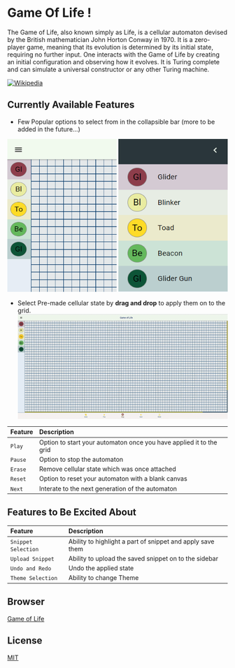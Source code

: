 # Game Of Life !
The Game of Life, also known simply as Life, is a cellular automaton devised by the British mathematician John Horton Conway in 1970. It is a zero-player game, meaning that its evolution is determined by its initial state, requiring no further input. One interacts with the Game of Life by creating an initial configuration and observing how it evolves. It is Turing complete and can simulate a universal constructor or any other Turing machine.

[![Wikipedia](https://img.shields.io/badge/Wikipedia-%23000000.svg?style=for-the-badge&logo=wikipedia&logoColor=white)](https://en.wikipedia.org/wiki/Conway%27s_Game_of_Life)

## Currently Available Features

- Few Popular options to select from in the collapsible bar (more to be added in the future...)

<p align="center">
  <img width="250" height="350" src="./docs/img/collapse.png">
  <img width="250" height="350" src="./docs/img/sectionOptions.png">
</p>

- Select Pre-made cellular state by **drag and drop** to apply them on to the grid.
![working](./docs/gif/selectionFeature.gif)


| Feature   | Description                       |
| :-------- | :-------------------------------- |
| `Play`    | Option to start your automaton once you have applied it to the grid |
| `Pause`    | Option to stop the automaton |
| `Erase`    | Remove cellular state which was once attached |
| `Reset`    | Option to reset your automaton with a blank canvas |
| `Next`    | Interate to the next generation of the automaton |


## Features to Be Excited About
| Feature   | Description                       |
| :-------- | :-------------------------------- |
| `Snippet Selection`    | Ability to highlight a part of snippet and apply save them |
| `Upload Snippet`    | Ability to upload the saved snippet on to the sidebar |
| `Undo and Redo`    | Undo the applied state |
| `Theme Selection`    | Ability to change Theme |

## Browser

[Game of Life](https://sher208.github.io/GameOfLife/)
## License

[MIT](https://choosealicense.com/licenses/mit/)